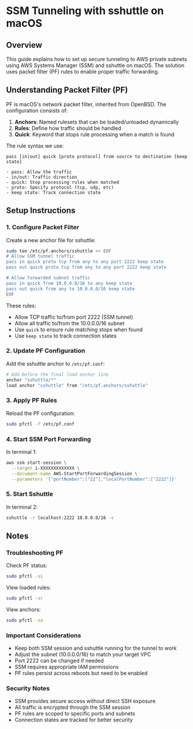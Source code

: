 # SSM Tunneling with sshuttle on macOS

## Overview
This guide explains how to set up secure tunneling to AWS private subnets using AWS Systems Manager (SSM) and sshuttle on macOS. The solution uses packet filter (PF) rules to enable proper traffic forwarding.

## Understanding Packet Filter (PF)
PF is macOS's network packet filter, inherited from OpenBSD. The configuration consists of:

1. **Anchors**: Named rulesets that can be loaded/unloaded dynamically
2. **Rules**: Define how traffic should be handled
3. **Quick**: Keyword that stops rule processing when a match is found

The rule syntax we use:
```text
pass [in|out] quick [proto protocol] from source to destination [keep state]

- pass: Allow the traffic
- in/out: Traffic direction
- quick: Stop processing rules when matched
- proto: Specify protocol (tcp, udp, etc)
- keep state: Track connection state
```

## Setup Instructions

### 1. Configure Packet Filter
Create a new anchor file for sshuttle:

```bash
sudo tee /etc/pf.anchors/sshuttle << EOF
# Allow SSM tunnel traffic
pass in quick proto tcp from any to any port 2222 keep state
pass out quick proto tcp from any to any port 2222 keep state

# Allow forwarded subnet traffic
pass in quick from 10.0.0.0/16 to any keep state
pass out quick from any to 10.0.0.0/16 keep state
EOF
```

These rules:
- Allow TCP traffic to/from port 2222 (SSM tunnel)
- Allow all traffic to/from the 10.0.0.0/16 subnet
- Use `quick` to ensure rule matching stops when found
- Use `keep state` to track connection states

### 2. Update PF Configuration
Add the sshuttle anchor to `/etc/pf.conf`:

```bash
# Add before the final load anchor line
anchor "sshuttle/*"
load anchor "sshuttle" from "/etc/pf.anchors/sshuttle"
```

### 3. Apply PF Rules
Reload the PF configuration:

```bash
sudo pfctl -f /etc/pf.conf
```

### 4. Start SSM Port Forwarding
In terminal 1:
```bash
aws ssm start-session \
  --target i-XXXXXXXXXXXXX \
  --document-name AWS-StartPortForwardingSession \
  --parameters '{"portNumber":["22"],"localPortNumber":["2222"]}'
```

### 5. Start Sshuttle
In terminal 2:
```bash
sshuttle -r localhost:2222 10.0.0.0/16 -v
```

## Notes

### Troubleshooting PF
Check PF status:
```bash
sudo pfctl -si
```

View loaded rules:
```bash
sudo pfctl -sr
```

View anchors:
```bash
sudo pfctl -sa
```

### Important Considerations
- Keep both SSM session and sshuttle running for the tunnel to work
- Adjust the subnet (10.0.0.0/16) to match your target VPC
- Port 2222 can be changed if needed
- SSM requires appropriate IAM permissions
- PF rules persist across reboots but need to be enabled

### Security Notes
- SSM provides secure access without direct SSH exposure
- All traffic is encrypted through the SSM session
- PF rules are scoped to specific ports and subnets
- Connection states are tracked for better security
